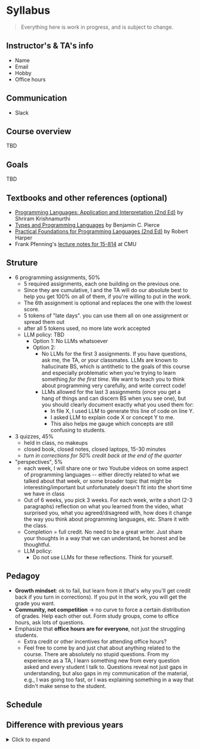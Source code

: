 # Syllabus

> Everything here is work in progress, and is subject to change.

## Instructor's & TA's info
  - Name
  - Email
  - Hobby
  - Office hours

## Communication
  - Slack

## Course overview
TBD

## Goals
TBD

## Textbooks and other references (optional)
- [Programming Languages: Application and Interpretation (2nd Ed)](https://cs.brown.edu/courses/cs173/2012/book/) by Shriram Krishnamurthi
- [Types and Programming Languages](https://github.com/MPRI/M2-4-2/blob/master/Types%20and%20Programming%20Languages.pdf) by Benjamin C. Pierce
- [Practical Foundations for Programming Languages (2nd Ed)](https://web.archive.org/web/20221109205432/http://www.cs.cmu.edu/~rwh/pfpl/2nded.pdf) by Robert Harper
- Frank Pfenning's [lecture notes for 15-814](https://www.cs.cmu.edu/~fp/courses/15814-f21/schedule.html) at CMU
  
## Struture
- 6 programming assignments, 50%
  - 5 required assignments, each one building on the previous one.
  - Since they are cumulative, I and the TA will do our absolute best to help you get 100% on all of them, if you're willing to put in the work. 
  - The 6th assignment is optional and replaces the one with the lowest score.
  - 5 tokens of "late days". you can use them all on one assignment or spread them out
  - after all 5 tokens used, no more late work accepted
  - LLM policy: TBD
    - Option 1: No LLMs whatsoever
    - Option 2:
      - No LLMs for the first 3 assignments. If you have questions, ask me, the TA, or your classmates. LLMs are known to hallucinate BS, which is antithetic to the goals of this course and especially problematic when you're trying to learn something *for the first time*. We want to teach you to think about programming very carefully, and write correct code!
      - LLMs allowed for the last 3 assignments (once you get a hang of things and can discern BS when you see one), but you should clearly document exactly what you used them for:
        - In file X, I used LLM to generate this line of code on line Y.
        - I asked LLM to explain code X or concept Y to me.
        - This also helps me gauge which concepts are still confusing to students.
- 3 quizzes, 45%
  - held in class, no makeups
  - closed book, closed notes, closed laptops, 15-30 minutes
  - *turn in corrections for 50% credit back at the end of the quarter*
- "perspectives", 5%
  - each week, I will share one or two Youtube videos on some aspect of programming languages -- either directly related to what we talked about that week, or some broader topic that might be interesting/important but unfortunately doesn't fit into the short time we have in class
  - Out of 6 weeks, you pick 3 weeks. For each week, write a short (2-3 paragraphs) reflection on what you learned from the video, what surprised you, what you agreed/disagreed with, how does it change the way you think about programming languages, etc. Share it with the class.
  - Completion = full credit. No need to be a great writer. Just share your thoughts in a way that we can understand, be honest and be thoughtful.
  - LLM policy:
    - Do not use LLMs for these reflections. Think for yourself.

## Pedagoy
- **Growth mindset**: ok to fail, but learn from it (that's why you'll get credit back if you turn in corrections). If you put in the work, you will get the grade you want.
- **Community, not competition** -> no curve to force a certain distribution of grades. Help each other out. Form study groups, come to office hours, ask lots of questions.
- Emphasize that **office hours are for everyone**, not just the struggling students. 
  - Extra credit or other incentives for attending office hours?
  - Feel free to come by and just chat about anything related to the course. There are absolutely no stupid questions. From my experience as a TA, I learn something new from every question asked and every student I talk to. Questions reveal not just gaps in understanding, but also gaps in my communication of the material, e.g., I was going too fast, or I was explaining something in a way that didn't make sense to the student.

## Schedule



## Difference with previous years

<details>
<summary>Click to expand</summary>

- Why not reuse existing materials?
  - I've TA'ed this course (which has recycled basically the same materials) for 4 years from 2022 to 2025. I have noticed that there remain a *lot* of things that could be improved to (1) make existing topics more accessible, (2) delete topics that are too theoretical and (3) reorient the course to be more relevant even after you graduate, no matter whether you become a programmer or a PL researcher. My overarching objective is to teach you the "PL way of thinking" that you still remember after 5 years.
  - Specially, I will try to teach the class in a way that I wish I had been taught when I first learned programming languages. I love PL deeply, and I want to share the beauty of the subject with you.
- The course is redesigned to be entirely **incremental**. The whole course culminates in your building a really powerful and elegant programming language step by step. Each lecture introduces a new feature into the language, and each assignment builds on the previous one. Previously, CS162 just gave you a fully complete language, and each assignment implements different aspects of the *full* language.
- Emphasis on the three roles of PL design process: motivating use case (client) -> relational design (designer) -> algorithmic implementation (implementer). Previously, CS162 just gave you a fully designed language and asked you to decipher a "god-given" design and write code to implement it. There weren't even use cases to motivate the design. This time, you will get a taste of all three roles of a language designer, and most importantly, you get to experiment with the design of the language yourself! How cool is that?
- Instead of a single final that's worth 50%, we have 3 quizzes spread out over the quarter (more immediate feedback), and you get 50% points back for corrections (it's ok to make mistakes; what matters is to learn from your own mistakes!).
- Programming assignments now use Python instead of OCaml
  - As much I love OCaml (it's my favorite language & I use it on most programming projects), to be able to use it for CS162, we need to spend at least 1.5 weeks, and in the past students didn't get comfortable until several weeks in. Cramming it into a 6-week summer session course is just too much.
  - Hopefully, Python is easy enough to pick up (it's also used in CS8/9 and couple of other upper-div courses). Technically, Python will be a lot more "useful" once you get a real job.
  - But my secret agenda to convert all of you to functional programming aficionados is not dead yet. The object language is a functional language in disguise.
- We are now able to cover a lot more super cool topics (codata/objects, bidirectional typing, subtyping, type constructors, effects), since we completely removed the OCaml module (and moved the higher-order functions to the object language).
- Finer points:
  - Early introduction of typing.
  - Early introduction of procedures, and late introduction of lambda calculus.
    - Lambda calculus is a generalization of procedures anyway, so it's good to get lots of practice with procedures first.
  - Entirely skip capture-avoiding substitution. Variable captures had been a non-issue IMO (we didn't do dependent types so all programs are closed), and they felt like a topic forced onto the students which they were gonna forget immediately after the exam.
</details>